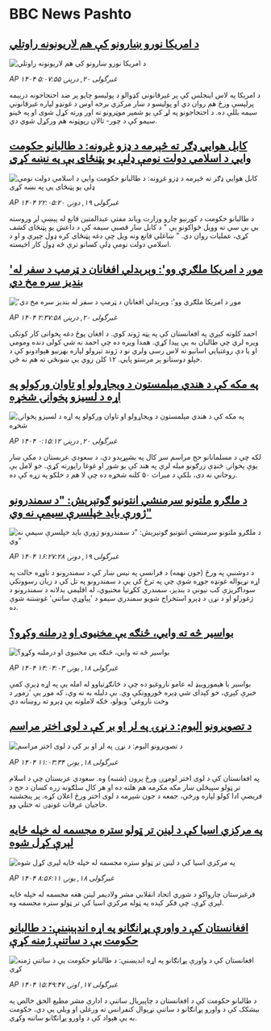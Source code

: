 # BBC News Pashto## [د امریکا نورو ښارونو کې هم لاریونونه راوتلي](https://www.bbc.com/pashto/articles/c0j7l34qjq2o?at_campaign=githubrss)![د امریکا نورو ښارونو کې هم لاریونونه راوتلي](https://ichef.bbci.co.uk/ace/standard/240/cpsprodpb/6b57/live/89163b80-45b8-11f0-bace-e1270fc31f5e.jpg)_AP ۱۴۰۴ غبرگولی ۲۰, درېنۍ ۵:۰۷:۵۵_د امریکا په لاس اینجلس کې پر غیرقانوني کډوالو د پولیسو چاپو پر ضد احتجاجونه درېیمه پرلپسې ورځ هم روان دي او پولیسو د ښار مرکزي برخه اوس د غونډو لپاره غیرقانوني سیمه بللې ده.
د احتجاجونو په لړ کې یو شمېر موټرونو ته اور ورته کړل شوی او په ځینو سیمو کې د چور- تالان رپوټونه هم ورکړل شوي دي.## [کابل هوايي ډګر ته څېرمه د ډزو غږونه: د طالبانو حکومت وايي د اسلامي دولت نومې ډلې یو پټنځای یې په نښه کړی](https://www.bbc.com/pashto/articles/ce81edknng3o?at_campaign=githubrss)![کابل هوايي ډګر ته څېرمه د ډزو غږونه: د طالبانو حکومت وايي د اسلامي دولت نومې ډلې یو پټنځای یې په نښه کړی](https://ichef.bbci.co.uk/ace/standard/240/cpsprodpb/d504/live/a3ce6880-457c-11f0-b6e6-4ddb91039da1.jpg)_AP ۱۴۰۴ غبرگولی ۱۹, دونۍ ۲۲:۰۵:۲۰_د طالبانو حکومت د کورنیو چارو وزارت ویاند مفتي عبدالمتین قانع له پېښې لږ وروسته بي بي سي ته وویل ځواکونو یې " د کابل ښار قصبې سیمه کې د داعش یو پټنځای کشف کړی، عملیات روان دي. " ښاغلي قانع ونه ویل چې دغه پټنځای کره ډول چېرې و او د اسلامي دولت نومې ډلې کسانو ترې څه ډول کار اخیسته.## ['موږ د امریکا ملګري وو': وېرېدلي افغانان د ټرمپ د سفر له بندیز سره مخ دي](https://www.bbc.com/pashto/articles/cev4wxdgw93o?at_campaign=githubrss)!['موږ د امریکا ملګري وو': وېرېدلي افغانان د ټرمپ د سفر له بندیز سره مخ دي](https://ichef.bbci.co.uk/ace/standard/240/cpsprodpb/b9d1/live/3b2de4c0-45a1-11f0-835b-310c7b938e84.jpg)_AP ۱۴۰۴ غبرگولی ۲۰, درېنۍ ۲:۳۷:۵۸_احمد کلونه کېږي په افغانستان کې په پټه ژوند کوي. د افغان پوځ دغه پخوانی کار کونکی ویره لري چې طالبان به یې پیدا کړي. همدا ویره ده چې احمد نه شي کولی دنده ومومي او یا دې روغتیايي اسانیو ته لاس رسی ولري نو د ژوند تېرولو لپاره بهرنیو هېوادونو کې د خپلو دوستانو پر مرستو پايي. ۱۲ کلن زوي یې ښونځي ته هم نه ځي.## [په مکه کې د هندي مېلمستون د ویجاړولو او تاوان ورکولو په اړه د لسیزو پخوانۍ شخړه](https://www.bbc.com/pashto/articles/cn84eyjxe07o?at_campaign=githubrss)![په مکه کې د هندي مېلمستون د ویجاړولو او تاوان ورکولو په اړه د لسیزو پخوانۍ شخړه](https://ichef.bbci.co.uk/ace/standard/240/cpsprodpb/c28c/live/313fccb0-458f-11f0-835b-310c7b938e84.png)_AP ۱۴۰۴ غبرگولی ۲۰, درېنۍ ۰:۱۵:۱۲_لکه چې د مسلمانانو حج مراسم سږ کال په بشپړېدو دي، د سعودي عربستان د مکې ښار یوې پخوانۍ څنډې زرګونو میله لرې په هند کې یو شور او غوغا راپورته کړې. خو لامل یې روحاني نه دی، بلکې د میراث ۵۰ کلنه شخړه ده چې لا هم د خلکو په زړه کې ده.## [د ملګرو ملتونو سرمنشي انتونیو ګوتېرېش: "د سمندرونو ژورې باید خپلسرې سیمې نه وي"](https://www.bbc.com/pashto/articles/ckgnve3grgko?at_campaign=githubrss)![د ملګرو ملتونو سرمنشي انتونیو ګوتېرېش: "د سمندرونو ژورې باید خپلسرې سیمې نه وي"](https://ichef.bbci.co.uk/ace/standard/240/cpsprodpb/08d4/live/f9483960-4547-11f0-835b-310c7b938e84.jpg)_AP ۱۴۰۴ غبرگولی ۱۹, دونۍ ۱۶:۲۷:۲۸_د دوشنبې په ورځ (جون نهمه) د فرانسې په نيس ښار کې د سمندرونو د ناوړه حالت په اړه نړیواله غونډه جوړه شوې چې په ترڅ کې یې د سمندرونو په تل کې د زیان رسوونکې سوداګریزې کب نیونې د بندیز، سمندري ککړتیا مخنیوي، له اقلیمي بدلانه د سمندرونو د ژغورلو او د نړۍ د ډېرو استخراج شویو سمندري سیمو د 'پیاوړې ساتنې' غوښتنه شوې ده.## [بواسیر څه ته وايي، څنګه یې مخنیوی او درملنه وکړو؟](https://www.bbc.com/pashto/articles/cm23g381rj4o?at_campaign=githubrss)![بواسیر څه ته وايي، څنګه یې مخنیوی او درملنه وکړو؟](https://ichef.bbci.co.uk/ace/standard/240/cpsprodpb/998d/live/e5b07640-4468-11f0-bace-e1270fc31f5e.png)_AP ۱۴۰۴ غبرگولی ۱۸, يونۍ ۱۴:۰۴:۰۳_بواسیر یا هیموروییډ له عامو ناروغیو ده چې د ځانګړتیاوو له امله یې په اړه ډېرې کمې خبرې کېږي، خو کېدای شي ډېره ځوروونکې وي. 
بې دلیله به نه وي، که موږ یې 'زموږ د وخت ناروغي' وبولو، ځکه لاملونه یې ډېرو ته روښانه دي## [د تصویرونو البوم: د نړۍ‍ په لر او بر کې د لوی اختر مراسم](https://www.bbc.com/pashto/articles/c4grw33y50vo?at_campaign=githubrss)![د تصویرونو البوم: د نړۍ‍ په لر او بر کې د لوی اختر مراسم](https://ichef.bbci.co.uk/ace/standard/240/cpsprodpb/a2ac/live/3982c3c0-4457-11f0-b6e6-4ddb91039da1.jpg)_AP ۱۴۰۴ غبرگولی ۱۸, يونۍ ۱۱:۰۳:۳۴_په افغانستان کې د لوی اختر لومړۍ ورځ پرون (شنبه) وه. سعودي عربستان چې د اسلام تر ټولو سپېڅلی ښار مکه مکرمه هم هلته ده او هر کال سلګونه زره کسان د حج د فریضې ادا کولو لپاره ورځي، جمعه د جون شپږمه د لوی اختر ورځ اعلان کړه. پر پنجشنبه حاجیان عرفات غونډۍ ته ختلي وو.## [په مرکزي اسیا کې د لینن تر ټولو ستره مجسمه له خپله ځایه لېرې کړل شوه](https://www.bbc.com/pashto/articles/ce39qlg5v0no?at_campaign=githubrss)![په مرکزي اسیا کې د لینن تر ټولو ستره مجسمه له خپله ځایه لېرې کړل شوه](https://ichef.bbci.co.uk/ace/standard/240/cpsprodpb/ae70/live/28b89820-443f-11f0-835b-310c7b938e84.jpg)_AP ۱۴۰۴ غبرگولی ۱۸, يونۍ ۸:۵۶:۱۱_قرغیزستان چارواکو د شوري اتحاد انقلابي مشر ولادیمر لینن هغه مجسمه له خپله ځایه لېرې کړې، چې فکر کېده په ټوله مرکزي اسیا کې تر ټولو ستره مجسمه وه.## [افغانستان کې د واورې پړانګانو  په اړه اندېښنې: د طالبانو حکومت یې د ساتنې ژمنه کړې](https://www.bbc.com/pashto/articles/c780yy2z558o?at_campaign=githubrss)![افغانستان کې د واورې پړانګانو  په اړه اندېښنې: د طالبانو حکومت یې د ساتنې ژمنه کړې](https://ichef.bbci.co.uk/ace/standard/240/cpsprodpb/2e74/live/d6874d80-43ad-11f0-835b-310c7b938e84.jpg)_AP ۱۴۰۴ غبرگولی ۱۷, اونۍ ۱۵:۴۹:۴۷_د طالبانو حکومت کې د افغانستان د چاپېریال ساتنې د ادارې مشر مطیع الحق خالص په بیشکک کې د واورو پړانګانو د ساتنې نړیوال کنفرانس ته ورغلی او ویلي یې دي، حکومت به یې هېواد کې د واورو پړانګانو ساتنه وکړي.